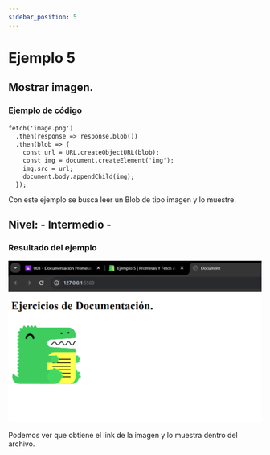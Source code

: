 ```yaml
---
sidebar_position: 5
---
```


# Ejemplo 5

## Mostrar imagen.

### Ejemplo de código

```
fetch('image.png')
  .then(response => response.blob())
  .then(blob => {
    const url = URL.createObjectURL(blob);
    const img = document.createElement('img');
    img.src = url;
    document.body.appendChild(img);
  });
```
Con este ejemplo se busca leer un Blob de tipo imagen y lo muestre.

## Nivel: - Intermedio -

### Resultado del ejemplo
![Texto alternativo](img/ej5.png)

Podemos ver que obtiene el link de la imagen y lo muestra dentro del archivo.